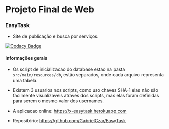 # Projeto Final de Web

### EasyTask

- Site de publicação e busca por serviços.
  
[![Codacy Badge](https://api.codacy.com/project/badge/Grade/331ddcd386e8471da75214389a5fcf5b)](https://www.codacy.com/app/GabrielCzar/EasyTask?utm_source=github.com&amp;utm_medium=referral&amp;utm_content=GabrielCzar/EasyTask&amp;utm_campaign=Badge_Grade)

#### Informações gerais

- Os script de inicializacao do database estao na pasta
``` src/main/resources/db ```, estão separados, onde cada arquivo representa 
uma tabela.

- Existem 3 usuarios nos scripts, como uso chaves SHA-1 elas não são facilmente
visualizaveis atraves dos scripts, mas elas foram definidas para serem o mesmo valor dos usernames.

- A aplicacao online: https://x-easytask.herokuapp.com   
- Repositório: https://github.com/GabrielCzar/EasyTask
